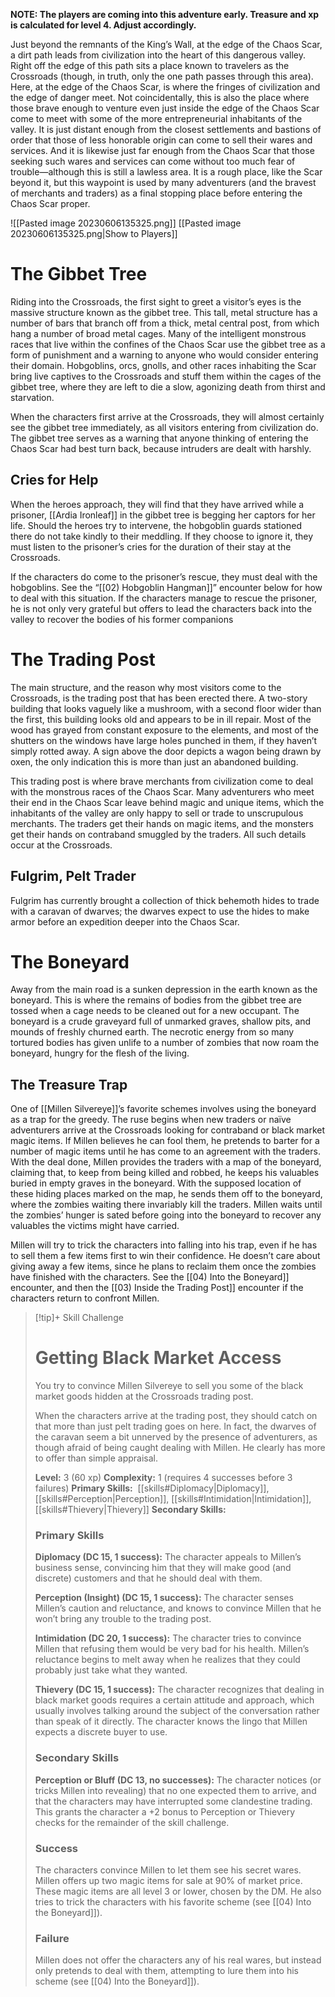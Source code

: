 **NOTE: The players are coming into this adventure early.  Treasure and xp is calculated for level 4.  Adjust accordingly.**

Just beyond the remnants of the King’s Wall, at the edge of the Chaos Scar, a dirt path leads from civilization into the heart of this dangerous valley. Right off the edge of this path sits a place known to travelers as the Crossroads (though, in truth, only the one path passes through this area). Here, at the edge of the Chaos Scar, is where the fringes of civilization and the edge of danger meet. Not coincidentally, this is also the place where those brave enough to venture even just inside the edge of the Chaos Scar come to meet with some of the more entrepreneurial inhabitants of the valley. It is just distant enough from the closest settlements and bastions of order that those of less honorable origin can come to sell their wares and services. And it is likewise just far enough from the Chaos Scar that those seeking such wares and services can come without too much fear of trouble—although this is still a lawless area. It is a rough place, like the Scar beyond it, but this waypoint is used by many adventurers (and the bravest of merchants and traders) as a final stopping place before entering the Chaos Scar proper.

![[Pasted image 20230606135325.png]]
[[Pasted image 20230606135325.png|Show to Players]]

# The Gibbet Tree
Riding into the Crossroads, the first sight to greet a visitor’s eyes is the massive structure known as the gibbet tree. This tall, metal structure has a number of bars that branch off from a thick, metal central post, from which hang a number of broad metal cages. Many of the intelligent monstrous races that live within the confines of the Chaos Scar use the gibbet tree as a form of punishment and a warning to anyone who would consider entering their domain. Hobgoblins, orcs, gnolls, and other races inhabiting the Scar bring live captives to the Crossroads and stuff them within the cages of the gibbet tree, where they are left to die a slow, agonizing death from thirst and starvation. 

When the characters first arrive at the Crossroads, they will almost certainly see the gibbet tree immediately, as all visitors entering from civilization do. The gibbet tree serves as a warning that anyone thinking of entering the Chaos Scar had best turn back, because intruders are dealt with harshly.

## Cries for Help
When the heroes approach, they will find that they have arrived while a prisoner, [[Ardia Ironleaf]] in the gibbet tree is begging her captors for her life. Should the heroes try to intervene, the hobgoblin guards stationed there do not take kindly to their meddling.  If they choose to ignore it, they must listen to the prisoner’s cries for the duration of their stay at the Crossroads. 

If the characters do come to the prisoner’s rescue, they must deal with the hobgoblins. See the “[[02) Hobgoblin Hangman]]” encounter below for how to deal with this situation. If the characters manage to rescue the prisoner, he is not only very grateful but offers to lead the characters back into the valley to recover the bodies of his former companions

# The Trading Post
The main structure, and the reason why most visitors come to the Crossroads, is the trading post that has been erected there. A two-story building that looks vaguely like a mushroom, with a second floor wider than the first, this building looks old and appears to be in ill repair. Most of the wood has grayed from constant exposure to the elements, and most of the shutters on the windows have large holes punched in them, if they haven’t simply rotted away. A sign above the door depicts a wagon being drawn by oxen, the only indication this is more than just an abandoned building. 

This trading post is where brave merchants from civilization come to deal with the monstrous races of the Chaos Scar. Many adventurers who meet their end in the Chaos Scar leave behind magic and unique items, which the inhabitants of the valley are only happy to sell or trade to unscrupulous merchants. The traders get their hands on magic items, and the monsters get their hands on contraband smuggled by the traders. All such details occur at the Crossroads.

## Fulgrim, Pelt Trader 
Fulgrim has currently brought a collection of thick behemoth hides to trade with a caravan of dwarves; the dwarves expect to use the hides to make armor before an expedition deeper into the Chaos Scar.

# The Boneyard
Away from the main road is a sunken depression in the earth known as the boneyard. This is where the remains of bodies from the gibbet tree are tossed when a cage needs to be cleaned out for a new occupant. The boneyard is a crude graveyard full of unmarked graves, shallow pits, and mounds of freshly churned earth. The necrotic energy from so many tortured bodies has given unlife to a number of zombies that now roam the boneyard, hungry for the flesh of the living. 

## The Treasure Trap
One of [[Millen Silvereye]]’s favorite schemes involves using the boneyard as a trap for the greedy. The ruse begins when new traders or naïve adventurers arrive at the Crossroads looking for contraband or black market magic items. If Millen believes he can fool them, he pretends to barter for a number of magic items until he has come to an agreement with the traders. With the deal done, Millen provides the traders with a map of the boneyard, claiming that, to keep from being killed and robbed, he keeps his valuables buried in empty graves in the boneyard. With the supposed location of these hiding places marked on the map, he sends them off to the boneyard, where the zombies waiting there invariably kill the traders. Millen waits until the zombies’ hunger is sated before going into the boneyard to recover any valuables the victims might have carried. 

Millen will try to trick the characters into falling into his trap, even if he has to sell them a few items first to win their confidence. He doesn’t care about giving away a few items, since he plans to reclaim them once the zombies have finished with the characters. See the [[04) Into the Boneyard]] encounter, and then the [[03) Inside the Trading Post]] encounter if the characters return to confront Millen.

> [!tip]+ Skill Challenge
> # Getting Black Market Access
> 
> You try to convince Millen Silvereye to sell you some of the black market goods hidden at the Crossroads trading post.
> 
> When the characters arrive at the trading post, they should catch on that more than just pelt trading goes on here. In fact, the dwarves of the caravan seem a bit unnerved by the presence of adventurers, as though afraid of being caught dealing with Millen. He clearly has more to offer than simple appraisal.
> 
> **Level:** 3 (60 xp)
> **Complexity:** 1 (requires 4 successes before 3 failures)
> **Primary Skills:**  [[skills#Diplomacy|Diplomacy]], [[skills#Perception|Perception]], [[skills#Intimidation|Intimidation]], [[skills#Thievery|Thievery]]
> **Secondary Skills:** 
> 
> ### Primary Skills
> **Diplomacy (DC 15, 1 success):** The character appeals to Millen’s business sense, convincing him that they will make good (and discrete) customers and that he should deal with them.
> 
> **Perception (Insight) (DC 15, 1 success):**  The character senses Millen’s caution and reluctance, and knows to convince Millen that he won’t bring any trouble to the trading post.
> 
> **Intimidation (DC 20, 1 success):** The character tries to convince Millen that refusing them would be very bad for his health. Millen’s reluctance begins to melt away when he realizes that they could probably just take what they wanted.
> 
> **Thievery (DC 15, 1 success):** The character recognizes that dealing in black market goods requires a certain attitude and approach, which usually involves talking around the subject of the conversation rather than speak of it directly. The character knows the lingo that Millen expects a discrete buyer to use.
> 
> ### Secondary Skills
> **Perception or Bluff (DC 13, no successes):** The character notices (or tricks Millen into revealing) that no one expected them to arrive, and that the characters may have interrupted some clandestine trading. This grants the character a +2 bonus to Perception or Thievery checks for the remainder of the skill challenge.
> 
> ### Success
> The characters convince Millen to let them see his secret wares. Millen offers up two magic items for sale at 90% of market price. These magic items are all level 3 or lower, chosen by the DM. He also tries to trick the characters with his favorite scheme (see  [[04) Into the Boneyard]]).
> 
> ### Failure 
> Millen does not offer the characters any of his real wares, but instead only pretends to deal with them, attempting to lure them into his scheme (see [[04) Into the Boneyard]]).

